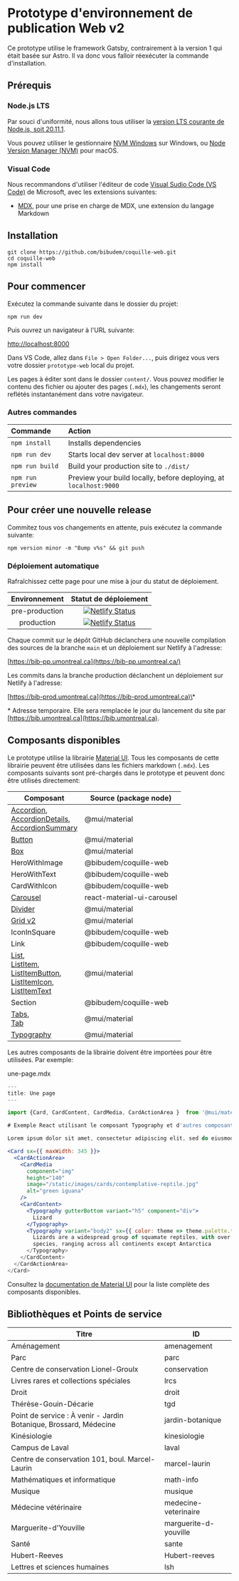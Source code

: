 # Prototype d'environnement de publication Web v2

Ce prototype utilise le framework Gatsby, contrairement à la version 1 qui était basée sur Astro. Il va donc vous falloir réexécuter la commande d'installation.

## Prérequis

### Node.js LTS

Par souci d'uniformité, nous allons tous utiliser la [version LTS courante de Node.js, soit 20.11.1](https://nodejs.org/).

Vous pouvez utiliser le gestionnaire [NVM Windows](https://github.com/coreybutler/nvm-windows) sur Windows, ou [Node Version Manager (NVM)](https://github.com/nvm-sh/nvm) pour macOS.

### Visual Code

Nous recommandons d'utiliser l'éditeur de code [Visual Sudio Code (VS Code)](https://code.visualstudio.com/) de Microsoft, avec les extensions suivantes:

- [MDX](https://marketplace.visualstudio.com/items?itemName=unifiedjs.vscode-mdx), pour une prise en charge de MDX, une extension du langage Markdown

## Installation

```
git clone https://github.com/bibudem/coquille-web.git
cd coquille-web
npm install
```

## Pour commencer

Exécutez la commande suivante dans le dossier du projet:

```
npm run dev
```

Puis ouvrez un navigateur à l'URL suivante:

[http://localhost:8000](http://localhost:8000)

Dans VS Code, allez dans `File > Open Folder...`, puis dirigez vous vers votre dossier `prototype-web` local du projet.

Les pages à éditer sont dans le dossier `content/`. Vous pouvez modifier le contenu des fichier ou ajouter des pages (`.mdx`), les changements seront reflétés instantanément dans votre navigateur.

### Autres commandes

| Commande          | Action                                                            |
| :---------------- | :---------------------------------------------------------------- |
| `npm install`     | Installs dependencies                                             |
| `npm run dev`     | Starts local dev server at `localhost:8000`                       |
| `npm run build`   | Build your production site to `./dist/`                           |
| `npm run preview` | Preview your build locally, before deploying, at `localhost:9000` |

## Pour créer une nouvelle release

Commitez tous vos changements en attente, puis exécutez la commande suivante:

```
npm version minor -m "Bump v%s" && git push
```

### Déploiement automatique

Rafraîchissez cette page pour une mise à jour du statut de déploiement.

| Environnement  |                                                                             Statut de déploiement                                                                             |
| :------------: | :---------------------------------------------------------------------------------------------------------------------------------------------------------------------------: |
| pre-production |    [![Netlify Status](https://api.netlify.com/api/v1/badges/fdb2105f-7cc4-4336-88c6-e5c09c794d74/deploy-status)](https://app.netlify.com/sites/bib-pp/deploys?branch=main)    |
|   production   | [![Netlify Status](https://api.netlify.com/api/v1/badges/fdb2105f-7cc4-4336-88c6-e5c09c794d74/deploy-status)](https://app.netlify.com/sites/bib-pp/deploys?branch=production) |

Chaque commit sur le dépôt GitHub déclanchera une nouvelle compilation des sources de la branche `main` et un déploiement sur Netlify à l'adresse:

[https://bib-pp.umontreal.ca](https://bib-pp.umontreal.ca/)

Les commits dans la branche production déclanchent un déploiement sur Netlify à l'adresse:

[https://bib-prod.umontreal.ca](https://bib-prod.umontreal.ca)\*

\* Adresse temporaire. Elle sera remplacée le jour du lancement du site par [https://bib.umontreal.ca](https://bib.umontreal.ca).

## Composants disponibles

Le prototype utilise la librairie [Material UI](https://mui.com/material-ui/). Tous les composants de cette librairie peuvent être utilisées dans les fichiers markdown (`.mdx`). Les composants suivants sont pré-chargés dans le prototype et peuvent donc être utilisés directement:

| Composant                                                                                                                                                                                                                                                                                             | Source (package node)      |
| ----------------------------------------------------------------------------------------------------------------------------------------------------------------------------------------------------------------------------------------------------------------------------------------------------- | -------------------------- |
| [Accordion](https://mui.com/material-ui/react-accordion/),<br />[AccordionDetails](https://mui.com/material-ui/react-accordion/),<br />[AccordionSummary](https://mui.com/material-ui/react-accordion/)                                                                                               | @mui/material              |
| [Button](https://mui.com/material-ui/react-button/)                                                                                                                                                                                                                                                   | @mui/material              |
| [Box](https://mui.com/material-ui/react-box/)                                                                                                                                                                                                                                                         | @mui/material              |
| HeroWithImage                                                                                                                                                                                                                                                                                         | @bibudem/coquille-web      |
| HeroWithText                                                                                                                                                                                                                                                                                          | @bibudem/coquille-web      |
| CardWithIcon                                                                                                                                                                                                                                                                                          | @bibudem/coquille-web      |
| [Carousel](https://learus.github.io/react-material-ui-carousel/)                                                                                                                                                                                                                                      | react-material-ui-carousel |
| [Divider](https://mui.com/material-ui/react-divider/)                                                                                                                                                                                                                                                 | @mui/material              |
| [Grid v2](https://mui.com/material-ui/react-grid2/)                                                                                                                                                                                                                                                   | @mui/material              |
| IconInSquare                                                                                                                                                                                                                                                                                          | @bibudem/coquille-web      |
| Link                                                                                                                                                                                                                                                                                                  | @bibudem/coquille-web      |
| [List](https://mui.com/material-ui/react-list/),<br />[ListItem](https://mui.com/material-ui/react-list/),<br />[ListItemButton](https://mui.com/material-ui/react-list/),<br />[ListItemIcon](https://mui.com/material-ui/react-list/),<br />[ListItemText](https://mui.com/material-ui/react-list/) | @mui/material              |
| Section                                                                                                                                                                                                                                                                                               | @bibudem/coquille-web      |
| [Tabs](https://mui.com/material-ui/react-tabs/),<br />[Tab](https://mui.com/material-ui/react-tabs/)                                                                                                                                                                                                  | @mui/material              |
| [Typography](https://mui.com/material-ui/react-typography/)                                                                                                                                                                                                                                           | @mui/material              |

Les autres composants de la librairie doivent être importées pour être utilisées. Par exemple:

une-page.mdx

```jsx
---
title: Une page
---

import {Card, CardContent, CardMedia, CardActionArea }  from '@mui/material'

# Exemple React utilisant le composant Typography et d'autres composants importés localement

Lorem ipsum dolor sit amet, consectetur adipiscing elit, sed do eiusmod tempor incididunt ut labore et dolore magna aliqua. Hendrerit dolor magna eget est lorem.

<Card sx={{ maxWidth: 345 }}>
  <CardActionArea>
    <CardMedia
      component="img"
      height="140"
      image="/static/images/cards/contemplative-reptile.jpg"
      alt="green iguana"
    />
    <CardContent>
      <Typography gutterBottom variant="h5" component="div">
        Lizard
      </Typography>
      <Typography variant="body2" sx={{ color: theme => theme.palette.text.secondary>
        Lizards are a widespread group of squamate reptiles, with over 6,000
        species, ranging across all continents except Antarctica
      </Typography>
    </CardContent>
  </CardActionArea>
</Card>
```

Consultez la [documentation de Material UI](https://mui.com/material-ui/all-components/) pour la liste complète des composants disponibles.

## Bibliothèques et Points de service

| Titre                                                             | ID                    |
| ----------------------------------------------------------------- | --------------------- |
| Aménagement                                                       | amenagement           |
| Parc                                                              | parc                  |
| Centre de conservation Lionel-Groulx                              | conservation          |
| Livres rares et collections spéciales                             | lrcs                  |
| Droit                                                             | droit                 |
| Thérèse-Gouin-Décarie                                             | tgd                   |
| Point de service : À venir - Jardin Botanique, Brossard, Médecine | jardin-botanique      |
| Kinésiologie                                                      | kinesiologie          |
| Campus de Laval                                                   | laval                 |
| Centre de conservation 101, boul. Marcel-Laurin                   | marcel-laurin         |
| Mathématiques et informatique                                     | math-info             |
| Musique                                                           | musique               |
| Médecine vétérinaire                                              | medecine-veterinaire  |
| Marguerite-d'Youville                                             | marguerite-d-youville |
| Santé                                                             | sante                 |
| Hubert-Reeves                                                     | Hubert-reeves         |
| Lettres et sciences humaines                                      | lsh                   |
